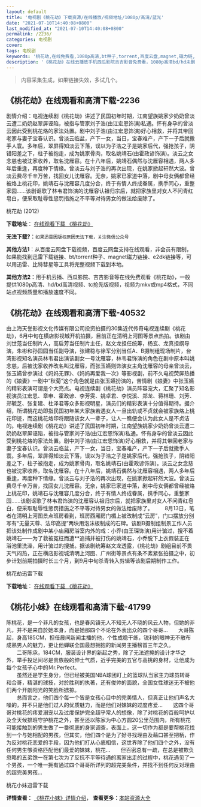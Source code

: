 ```yaml
---
layout: default
title: '电视剧《桃花劫》下载资源/在线播放/视频地址/1080p/高清/蓝光'
date: "2021-07-10T14:40:08+0800"
last_modified_at: "2021-07-10T14:40:08+0800"
permalink: /2236/
categories: 电视剧
cover:
tags: 电视剧
keywords: '桃花劫,在线免费看,1080p高清,bt种子,torrent,百度云盘,magnet,磁力链,迅雷下载资源'
description: '《桃花劫》在线云播放手机西瓜影院吉吉影音免费看，1080p高清bd/hd未删减完整版和tc抢先枪版，mkv/mp4格式，附带bt/torrent种子、magnet/磁力链、百度云盘、网盘资源迅雷下载链接'
---
```


>内容采集生成，如果链接失效，多试几个。


## 《桃花劫》在线观看和高清下载-2236

剧情介绍：电视连续剧《桃花劫》讲述了民国初年时期，江南望族姚家少奶奶曾淡云遭二奶奶赵翠屏诬陷，被指与管家刘子浩(由江宏恩饰演)私通。怀有身孕的曾淡云因此受到桃花烙的家法处置。剧中刘子浩(由江宏恩饰演)好心相救，并将其带回老家与妻子宝春认识。曾淡云临盆，产下一女，当日，宝春难产，产下一子后就撒手人寰。多年后，翠屏得知淡云下落，误以为子浩之子是姚家后代，强抢孩子，阴错阳差之下，柱子被抱走，成为姚家骨肉，取名姚靖石(由霍政谚饰演)。淡云之女念慈也被沈家收养，取名沈雁容。在十八年后，姚靖石偶然与沈雁容相遇，两人多年后重逢，再度种下情缘。曾淡云与刘子浩的再次出现，在姚家掀起轩然大波。曾淡云费尽千辛万苦，找回女儿沈雁容。无奈，姚家已家道中落，剧中母女俩都曾经被烙上桃花印，姚靖石与沈雁容几度分合，终于有情人终成眷属，携手同心，重整家园……该剧讴歌了林韦君饰演的沈雁容认祖归宗后，就把家族里对女人不问青红皂白，便采取耻辱性惩罚措施之不平等对待男女的做法给废除了。


桃花劫 (2012)

**下载地址**： [在线观看下载 《桃花劫》](https://www.btbtdy.me/btdy/dy14281.html) 


**无法下载?**：`如果迅雷因版权原因无法下载，关注微信公众号 `

**其他方法1**：从百度云网盘下载视频，百度云网盘支持在线观看，非会员有限制，如果能找到迅雷下载链接、bt/torrent种子、magnet磁力链接、e2dk链接等，可以用迅雷、比特彗星等工具将完整视频下载到本地。

**其他方法2**：用手机云播、西瓜影院、吉吉影音等在线免费观看《桃花劫》，一般提供1080p高清、hd/bd高清视频、tc抢先版视频，视频为mkv或mp4格式，不同站点视频质量和播放速度不同。


## 《桃花劫》在线观看和高清下载-40532

由上海天誉影视文化传媒有限公司投资拍摄的30集近代传奇电视连续剧《桃花劫》，6月中旬在横店影视城开机拍摄，目前正在清明上河图等景点热拍。该剧由刘世范当任制片人，高启芳当任制片主任，赵文龙担任统筹，杨玄、龙真担纲导演，朱彬和孙园园当任副导演，张建稳与徐军分别当任A、B摄制组现场制片，台湾影视知名演员林韦君出演该剧女一号沈雁容，林韦君饰演的角色在剧中原本叫姚念慈，后被沈家收养改名叫沈雁容，而张玉嬿则饰演女主角沈雁容的母亲曾淡云，张玉嬿曾参演过《妈妈无罪》、《妈妈再爱我一次》等影视剧，前不久电视荧屏热播的《娘妻》一剧中“秋菊”这个角色就是由张玉嬿扮演的，苦情剧《娘妻》中张玉嬿的精彩表演可谓是个大亮点。电视连续剧《桃花劫》演员阵容宠大，汇聚了知名影视演员江宏恩、章申、霍政谚、李芳雯、姚卓君、李悦溪、郑龙、蒋林珊、刘芳、郑毓芝、张复建、杜泽君等众多影视明星，演员们的精彩表演十分值得期待。据介绍，所谓桃花劫即指民国初年某大家族若遇女人一旦出轨或不贞就会被家族烙上桃花印迹，而这桃花烙印将跟随该女人一辈子，让人一瞧便会认为此女人是不贞洁的。电视连续剧《桃花劫》讲述了民国初年时期，江南望族姚家少奶奶曾淡云遭二奶奶赵翠屏诬陷，被指与管家刘子浩(由江宏恩饰演)私通。怀有身孕的曾淡云因此受到桃花烙的家法处置。剧中刘子浩(由江宏恩饰演)好心相救，并将其带回老家与妻子宝春认识。曾淡云临盆，产下一女，当日，宝春难产，产下一子后就撒手人寰。多年后，翠屏得知淡云下落，误以为子浩之子是姚家后代，强抢孩子，阴错阳差之下，柱子被抱走，成为姚家骨肉，取名姚靖石(由霍政谚饰演)。淡云之女念慈也被沈家收养，取名沈雁容。在十八年后，姚靖石偶然与沈雁容相遇，两人多年后重逢，再度种下情缘。曾淡云与刘子浩的再次出现，在姚家掀起轩然大波。曾淡云费尽千辛万苦，找回女儿沈雁容。无奈，姚家已家道中落，剧中母女俩都曾经被烙上桃花印，姚靖石与沈雁容几度分合，终于有情人终成眷属，携手同心，重整家园……该剧讴歌了林韦君饰演的沈雁容认祖归宗后，就把家族里对女人不问青红皂白，便采取耻辱性惩罚措施之不平等对待男女的做法给废除了。 　　8月13日，笔者在清明上河图景点班房看到，班房西厢房门楣上被改制成“云房”，门口摆放分别写有&ldquo;无量天尊、法印高提&rdquo;两块用泡沫板制成的石碑。该剧B摄制组制景工作人员把该处制作成剧中某小庙厢房浴室内外的戏：小乔(由王琛饰演)用计骗过，搜不着姚靖石&mdash;—为了救被冤枉而遭**追捕并被打伤的姚靖石，小乔脱下上衣假装正在浴池里洗澡，用计骗过的搜捕。据该剧统筹赵文龙透露，《桃花劫》剧组目前不畏天气闷热，正在横店影视城清明上河图、广州街等景点有条不紊紧张拍摄之中，初步计划前期拍摄时长三个月，到9月中旬杀青转入剪辑等该剧后期制作工作。


桃花劫迅雷下载

**下载地址**： [在线观看下载 《桃花劫》](https://www.993dy.com//vod-detail-id-11819.html) 


## 《桃花小妹》在线观看和高清下载-41799

陈桃花，是一个非凡的女孩，也是春风镇无人不知无人不晓的风云人物，但她的非凡，并不是来自於她本身，而是她那四个不论在外表出众的四个哥哥…　　大哥陈起，身高185CM，担任晨间新闻主播的他，个性成稳干练，锐利的眼神无不散布成熟男人的魅力，更让他蝉联全国最想拥抱的新闻男主播榜首三年之久。<br />　　二哥陈承，184CM，服装设计界的新起之秀，除了无法遮掩的设计才华之外，举手投足间尽是贵族般的绅士气质，近乎完美的五官与高挑的身材，让他成为每个女孩子心中的Ｍr.Perfect。<br />　　虽然还是学生身分，但已经被美国NBA球团盯上的篮球队当家主力球员转哥和合哥，精湛的球技，对於胜利的执著，还有俊帅的面貌，全国女性球迷无不被他们两个开朗阳光的笑脸所掳掠。<br />　　总而言之，他们四个每一个皆是女孩心目中的完美情人，但真正让他们声名大噪的，并不只是他们过人的优质魅力，而是他们对妹妹的过度疼爱…　　这四个哥哥对桃花的疼爱溺宠以及过度保护完全超乎常人的想像，除了对桃花的百般呵护以及全天候排班守护桃花之外，甚至还以陈家为中心方圆20公里范围内，所有桃花可能接触到的男生做了一番彻底的身家调查，表面上，这一切作为都是要帮桃花找到一个与她相配的男孩，但其实，他们四个是为了好寻找理由及藉口甚至把柄，作为反对桃花恋爱的手段，因为他们打从心底相信，这世界除了他们四个之外，没有任何男生够资格匹配他们最爱的妹妹，桃花&hellip;　　但百密总有一疏，在总是被欺负忽略的五弟馀一在第七次为了反抗不平等待遇的离家出走的过程中，桃花遇见了一个男孩，一个唯一拥有通过四个哥哥所详列的超完美条件，并找不到任何反对理由的超完美男孩&hellip;


桃花小妹迅雷下载

**详情查看**： [《桃花小妹》详情介绍](/movie/41799/)， **查看更多**：[本站资源大全](/movie/t/all/)


